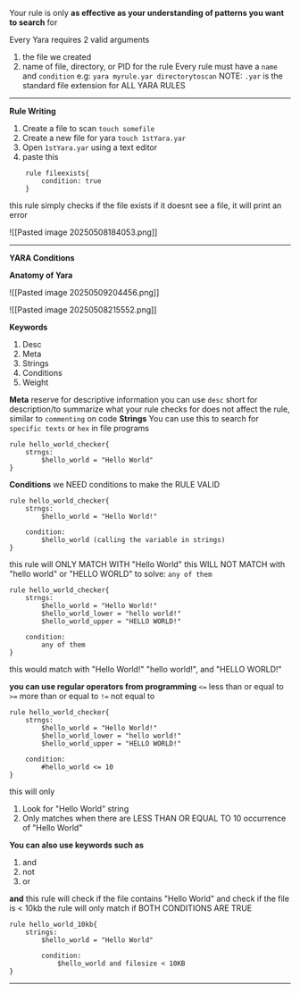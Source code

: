 Your rule is only **as effective as your understanding of patterns you want to search** for

Every Yara requires 2 valid arguments
1. the file we created
2. name of file, directory, or PID for the rule
Every rule must have a `name` and `condition`
e.g: `yara myrule.yar directorytoscan`
NOTE: `.yar` is the standard file extension for ALL YARA RULES

---
**Rule Writing**
1. Create a file to scan
		`touch somefile`
2. Create a new file for yara
		`touch 1stYara.yar`
3. Open `1stYara.yar` using a text editor
4. paste this
```
	rule fileexists{
		condition: true
	}
```
this rule simply checks if the  file exists
if it doesnt see a file, it will print an error

![[Pasted image 20250508184053.png]]


---
**YARA Conditions**


**Anatomy of Yara**

![[Pasted image 20250509204456.png]]


![[Pasted image 20250508215552.png]]


**Keywords**

1. Desc 
2. Meta
3. Strings
4. Conditions
5. Weight


 **Meta**
		reserve for descriptive information
		you can use `desc` short for description/to summarize what your rule checks for
		does not affect the rule, similar to `commenting` on code
**Strings**
		You can use this to search for `specific texts` or `hex` in file programs
```
rule hello_world_checker{
	strngs:
		$hello_world = "Hello World"
}
```
**Conditions**
		we NEED conditions to make the RULE VALID
```
rule hello_world_checker{
	strngs:
		$hello_world = "Hello World!"

	condition:
		$hello_world (calling the variable in strings)
}
```

this rule will ONLY MATCH WITH "Hello World"
this WILL NOT MATCH with "hello world" or "HELLO WORLD"
to solve: `any of them`
```
rule hello_world_checker{
	strngs:
		$hello_world = "Hello World!"
		$hello_world_lower = "hello world!"
		$hello_world_upper = "HELLO WORLD!"
		
	condition:
		any of them
}
```
this would match with 
"Hello World!"
"hello world!", and
"HELLO WORLD!"


**you can use regular operators from programming**
`<=` less than or equal to
`>=` more than or equal to
`!=` not equal to

```
rule hello_world_checker{
	strngs:
		$hello_world = "Hello World!"
		$hello_world_lower = "hello world!"
		$hello_world_upper = "HELLO WORLD!"
		
	condition:
		#hello_world <= 10
}
```

this will only 
1. Look for "Hello World" string
2. Only matches when there are LESS THAN OR EQUAL TO 10 occurrence of "Hello World"

**You can also use keywords such as**
1. and
2. not
3. or

**and**
this rule will check if the file contains "Hello World" and check if the file is < 10kb
the rule will only match if BOTH CONDITIONS ARE TRUE
```
rule hello_world_10kb{
	strings: 
		$hello_world = "Hello World"

		condition: 
			$hello_world and filesize < 10KB
}
```




****


